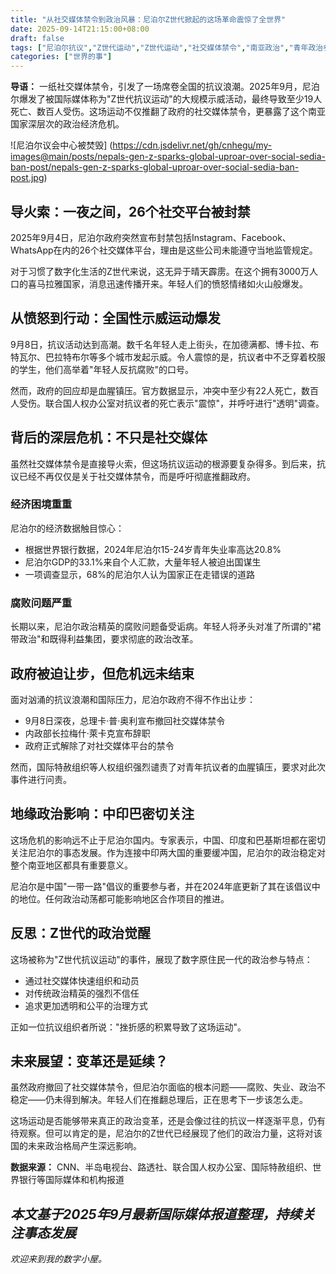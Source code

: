 ```yaml
---
title: "从社交媒体禁令到政治风暴：尼泊尔Z世代掀起的这场革命震惊了全世界"
date: 2025-09-14T21:15:00+08:00
draft: false
tags: ["尼泊尔抗议","Z世代运动","Z世代运动","社交媒体禁令","南亚政治","青年政治参与"]
categories: ["世界的事"]
---
```

**导语：** 一纸社交媒体禁令，引发了一场席卷全国的抗议浪潮。2025年9月，尼泊尔爆发了被国际媒体称为"Z世代抗议运动"的大规模示威活动，最终导致至少19人死亡、数百人受伤。这场运动不仅推翻了政府的社交媒体禁令，更暴露了这个南亚国家深层次的政治经济危机。

<!--more-->

![尼泊尔议会中心被焚毁]
(https://cdn.jsdelivr.net/gh/cnhegu/my-images@main/posts/nepals-gen-z-sparks-global-uproar-over-social-sedia-ban-post/nepals-gen-z-sparks-global-uproar-over-social-sedia-ban-post.jpg)

## 导火索：一夜之间，26个社交平台被封禁

2025年9月4日，尼泊尔政府突然宣布封禁包括Instagram、Facebook、WhatsApp在内的26个社交媒体平台，理由是这些公司未能遵守当地监管规定。

对于习惯了数字化生活的Z世代来说，这无异于晴天霹雳。在这个拥有3000万人口的喜马拉雅国家，消息迅速传播开来。年轻人们的愤怒情绪如火山般爆发。

## 从愤怒到行动：全国性示威运动爆发

9月8日，抗议活动达到高潮。数千名年轻人走上街头，在加德满都、博卡拉、布特瓦尔、巴拉特布尔等多个城市发起示威。令人震惊的是，抗议者中不乏穿着校服的学生，他们高举着"年轻人反抗腐败"的口号。

然而，政府的回应却是血腥镇压。官方数据显示，冲突中至少有22人死亡，数百人受伤。联合国人权办公室对抗议者的死亡表示"震惊"，并呼吁进行"透明"调查。

## 背后的深层危机：不只是社交媒体

虽然社交媒体禁令是直接导火索，但这场抗议运动的根源要复杂得多。到后来，抗议已经不再仅仅是关于社交媒体禁令，而是呼吁彻底推翻政府。

### 经济困境重重

尼泊尔的经济数据触目惊心：

- 根据世界银行数据，2024年尼泊尔15-24岁青年失业率高达20.8%  
- 尼泊尔GDP的33.1%来自个人汇款，大量年轻人被迫出国谋生  
- 一项调查显示，68%的尼泊尔人认为国家正在走错误的道路  

### 腐败问题严重

长期以来，尼泊尔政治精英的腐败问题备受诟病。年轻人将矛头对准了所谓的"裙带政治"和既得利益集团，要求彻底的政治改革。

## 政府被迫让步，但危机远未结束

面对汹涌的抗议浪潮和国际压力，尼泊尔政府不得不作出让步：

- 9月8日深夜，总理卡·普·奥利宣布撤回社交媒体禁令  
- 内政部长拉梅什·萊卡克宣布辞职  
- 政府正式解除了对社交媒体平台的禁令  

然而，国际特赦组织等人权组织强烈谴责了对青年抗议者的血腥镇压，要求对此次事件进行问责。

## 地缘政治影响：中印巴密切关注

这场危机的影响远不止于尼泊尔国内。专家表示，中国、印度和巴基斯坦都在密切关注尼泊尔的事态发展。作为连接中印两大国的重要缓冲国，尼泊尔的政治稳定对整个南亚地区都具有重要意义。

尼泊尔是中国"一带一路"倡议的重要参与者，并在2024年底更新了其在该倡议中的地位。任何政治动荡都可能影响地区合作项目的推进。

## 反思：Z世代的政治觉醒

这场被称为"Z世代抗议运动"的事件，展现了数字原住民一代的政治参与特点：

- 通过社交媒体快速组织和动员  
- 对传统政治精英的强烈不信任  
- 追求更加透明和公平的治理方式  

正如一位抗议组织者所说："挫折感的积累导致了这场运动"。

## 未来展望：变革还是延续？

虽然政府撤回了社交媒体禁令，但尼泊尔面临的根本问题——腐败、失业、政治不稳定——仍未得到解决。年轻人们在推翻总理后，正在思考下一步该怎么走。

这场运动是否能够带来真正的政治变革，还是会像过往的抗议一样逐渐平息，仍有待观察。但可以肯定的是，尼泊尔的Z世代已经展现了他们的政治力量，这将对该国的未来政治格局产生深远影响。

**数据来源：** CNN、半岛电视台、路透社、联合国人权办公室、国际特赦组织、世界银行等国际媒体和机构报道  

*本文基于2025年9月最新国际媒体报道整理，持续关注事态发展*
---

_欢迎来到我的数字小屋。_